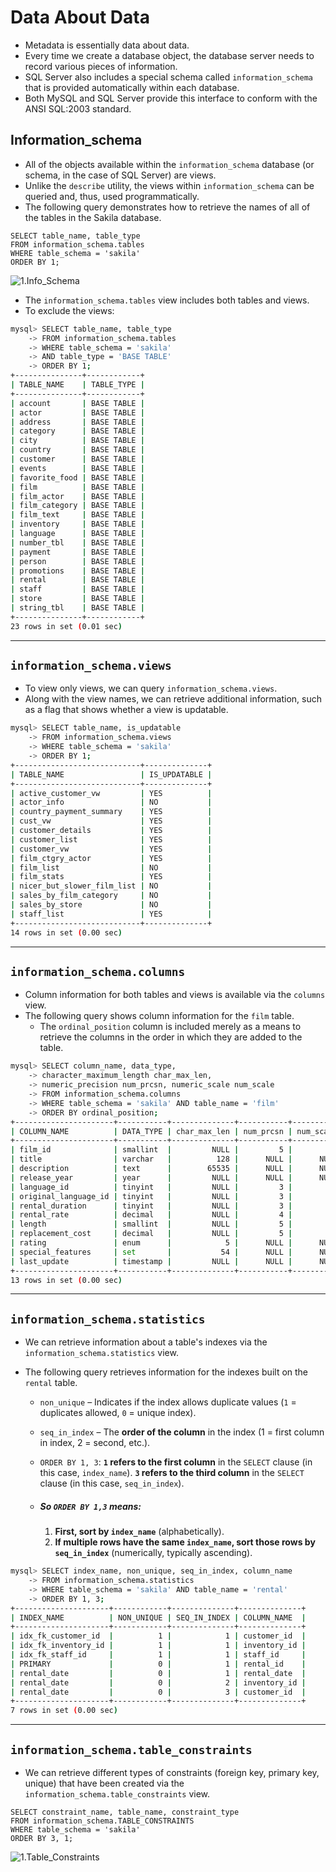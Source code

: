 # Data About Data

- Metadata is essentially data about data.
- Every time we create a database object, the database server needs to record various pieces of information.
- SQL Server also includes a special schema called `information_schema` that is provided automatically within each database. 
- Both MySQL and SQL Server provide this interface to conform with the ANSI SQL:2003 standard.

## Information_schema

- All of the objects available within the `information_schema` database (or schema, in the case of SQL Server) are views.
- Unlike the `describe` utility, the views within `information_schema` can be queried and, thus, used programmatically.
- The following query demonstrates how to retrieve the names of all of the tables in the Sakila database.

```mysql
SELECT table_name, table_type
FROM information_schema.tables
WHERE table_schema = 'sakila'
ORDER BY 1;
```

![1.Info_Schema](Imgs/1.Info_Schema.png)

- The `information_schema.tables` view includes both tables and views.
- To exclude the views:

```bash
mysql> SELECT table_name, table_type
    -> FROM information_schema.tables
    -> WHERE table_schema = 'sakila'
    -> AND table_type = 'BASE TABLE'
    -> ORDER BY 1;
+---------------+------------+
| TABLE_NAME    | TABLE_TYPE |
+---------------+------------+
| account       | BASE TABLE |
| actor         | BASE TABLE |
| address       | BASE TABLE |
| category      | BASE TABLE |
| city          | BASE TABLE |
| country       | BASE TABLE |
| customer      | BASE TABLE |
| events        | BASE TABLE |
| favorite_food | BASE TABLE |
| film          | BASE TABLE |
| film_actor    | BASE TABLE |
| film_category | BASE TABLE |
| film_text     | BASE TABLE |
| inventory     | BASE TABLE |
| language      | BASE TABLE |
| number_tbl    | BASE TABLE |
| payment       | BASE TABLE |
| person        | BASE TABLE |
| promotions    | BASE TABLE |
| rental        | BASE TABLE |
| staff         | BASE TABLE |
| store         | BASE TABLE |
| string_tbl    | BASE TABLE |
+---------------+------------+
23 rows in set (0.01 sec)
```

---

## `information_schema.views`

- To view only views, we can query `information_schema.views`.
- Along with the view names, we can retrieve additional information, such as a flag that shows whether a view is updatable.

```bash
mysql> SELECT table_name, is_updatable
    -> FROM information_schema.views
    -> WHERE table_schema = 'sakila'
    -> ORDER BY 1;
+----------------------------+--------------+
| TABLE_NAME                 | IS_UPDATABLE |
+----------------------------+--------------+
| active_customer_vw         | YES          |
| actor_info                 | NO           |
| country_payment_summary    | YES          |
| cust_vw                    | YES          |
| customer_details           | YES          |
| customer_list              | YES          |
| customer_vw                | YES          |
| film_ctgry_actor           | YES          |
| film_list                  | NO           |
| film_stats                 | YES          |
| nicer_but_slower_film_list | NO           |
| sales_by_film_category     | NO           |
| sales_by_store             | NO           |
| staff_list                 | YES          |
+----------------------------+--------------+
14 rows in set (0.00 sec)
```

---

## `information_schema.columns`

- Column information for both tables and views is available via the `columns` view.
- The following query shows column information for the `film` table.
  - The `ordinal_position` column is included merely as a means to retrieve the columns in the order in which they are added to the table.

```bash
mysql> SELECT column_name, data_type,
    -> character_maximum_length char_max_len,
    -> numeric_precision num_prcsn, numeric_scale num_scale
    -> FROM information_schema.columns
    -> WHERE table_schema = 'sakila' AND table_name = 'film'
    -> ORDER BY ordinal_position;
+----------------------+-----------+--------------+-----------+-----------+
| COLUMN_NAME          | DATA_TYPE | char_max_len | num_prcsn | num_scale |
+----------------------+-----------+--------------+-----------+-----------+
| film_id              | smallint  |         NULL |         5 |         0 |
| title                | varchar   |          128 |      NULL |      NULL |
| description          | text      |        65535 |      NULL |      NULL |
| release_year         | year      |         NULL |      NULL |      NULL |
| language_id          | tinyint   |         NULL |         3 |         0 |
| original_language_id | tinyint   |         NULL |         3 |         0 |
| rental_duration      | tinyint   |         NULL |         3 |         0 |
| rental_rate          | decimal   |         NULL |         4 |         2 |
| length               | smallint  |         NULL |         5 |         0 |
| replacement_cost     | decimal   |         NULL |         5 |         2 |
| rating               | enum      |            5 |      NULL |      NULL |
| special_features     | set       |           54 |      NULL |      NULL |
| last_update          | timestamp |         NULL |      NULL |      NULL |
+----------------------+-----------+--------------+-----------+-----------+
13 rows in set (0.00 sec)
```

---

## `information_schema.statistics`

- We can retrieve information about a table's indexes via the `information_schema.statistics` view.

- The following query retrieves information for the indexes built on the `rental` table.

  - `non_unique` – Indicates if the index allows duplicate values (`1` = duplicates allowed, `0` = unique index).

  - `seq_in_index` – The **order of the column** in the index (1 = first column in index, 2 = second, etc.).

  - `ORDER BY 1, 3`: **`1` refers to the first column** in the `SELECT` clause (in this case, `index_name`). **`3` refers to the third column** in the `SELECT` clause (in this case, `seq_in_index`).

  - ##### So `ORDER BY 1,3` means:

    1. **First, sort by `index_name`** (alphabetically).
    2. **If multiple rows have the same `index_name`, sort those rows by `seq_in_index`** (numerically, typically ascending).

```bash
mysql> SELECT index_name, non_unique, seq_in_index, column_name
    -> FROM information_schema.statistics
    -> WHERE table_schema = 'sakila' AND table_name = 'rental'
    -> ORDER BY 1, 3;
+---------------------+------------+--------------+--------------+
| INDEX_NAME          | NON_UNIQUE | SEQ_IN_INDEX | COLUMN_NAME  |
+---------------------+------------+--------------+--------------+
| idx_fk_customer_id  |          1 |            1 | customer_id  |
| idx_fk_inventory_id |          1 |            1 | inventory_id |
| idx_fk_staff_id     |          1 |            1 | staff_id     |
| PRIMARY             |          0 |            1 | rental_id    |
| rental_date         |          0 |            1 | rental_date  |
| rental_date         |          0 |            2 | inventory_id |
| rental_date         |          0 |            3 | customer_id  |
+---------------------+------------+--------------+--------------+
7 rows in set (0.00 sec)
```

---

## `information_schema.table_constraints`

- We can retrieve different types of constraints (foreign key, primary key, unique) that have been created via the `information_schema.table_constraints` view.

```mysql
SELECT constraint_name, table_name, constraint_type
FROM information_schema.TABLE_CONSTRAINTS
WHERE table_schema = 'sakila'
ORDER BY 3, 1;
```

![1.Table_Constraints](Imgs/1.Table_Constraints.png)